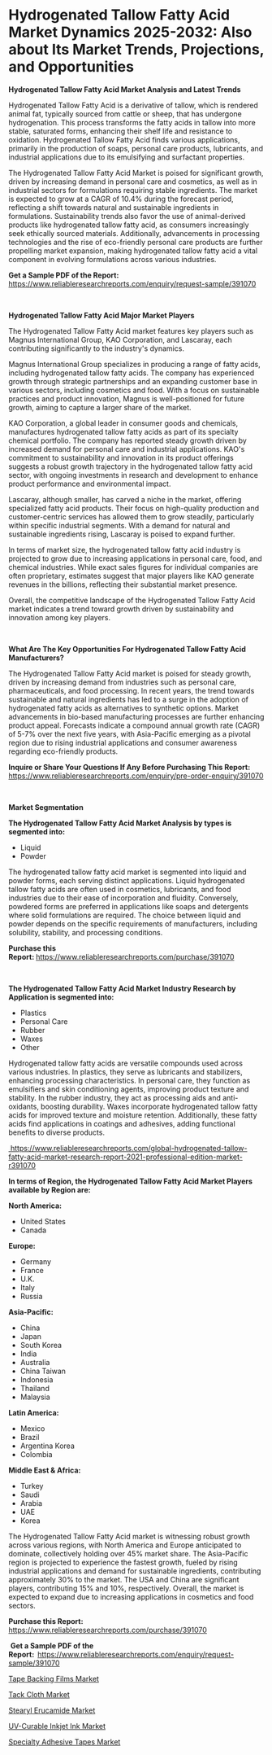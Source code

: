 <p><h1>Hydrogenated Tallow Fatty Acid Market Dynamics 2025-2032: Also about Its Market Trends, Projections, and Opportunities</h1></p><p><strong>Hydrogenated Tallow Fatty Acid Market Analysis and Latest Trends</strong></p>
<p><p>Hydrogenated Tallow Fatty Acid is a derivative of tallow, which is rendered animal fat, typically sourced from cattle or sheep, that has undergone hydrogenation. This process transforms the fatty acids in tallow into more stable, saturated forms, enhancing their shelf life and resistance to oxidation. Hydrogenated Tallow Fatty Acid finds various applications, primarily in the production of soaps, personal care products, lubricants, and industrial applications due to its emulsifying and surfactant properties.</p><p>The Hydrogenated Tallow Fatty Acid Market is poised for significant growth, driven by increasing demand in personal care and cosmetics, as well as in industrial sectors for formulations requiring stable ingredients. The market is expected to grow at a CAGR of 10.4% during the forecast period, reflecting a shift towards natural and sustainable ingredients in formulations. Sustainability trends also favor the use of animal-derived products like hydrogenated tallow fatty acid, as consumers increasingly seek ethically sourced materials. Additionally, advancements in processing technologies and the rise of eco-friendly personal care products are further propelling market expansion, making hydrogenated tallow fatty acid a vital component in evolving formulations across various industries.</p></p>
<p><strong>Get a Sample PDF of the Report:&nbsp;</strong> <a href="https://www.reliableresearchreports.com/enquiry/request-sample/391070?utm_campaign=114&utm_medium=2&utm_source=Github&utm_content=ia&utm_term=16012025&utm_id=hydrogenated-tallow-fatty-acid">https://www.reliableresearchreports.com/enquiry/request-sample/391070</a></p>
<p>&nbsp;</p>
<p><strong>Hydrogenated Tallow Fatty Acid Major Market Players</strong></p>
<p><p>The Hydrogenated Tallow Fatty Acid market features key players such as Magnus International Group, KAO Corporation, and Lascaray, each contributing significantly to the industry's dynamics.</p><p>Magnus International Group specializes in producing a range of fatty acids, including hydrogenated tallow fatty acids. The company has experienced growth through strategic partnerships and an expanding customer base in various sectors, including cosmetics and food. With a focus on sustainable practices and product innovation, Magnus is well-positioned for future growth, aiming to capture a larger share of the market.</p><p>KAO Corporation, a global leader in consumer goods and chemicals, manufactures hydrogenated tallow fatty acids as part of its specialty chemical portfolio. The company has reported steady growth driven by increased demand for personal care and industrial applications. KAO's commitment to sustainability and innovation in its product offerings suggests a robust growth trajectory in the hydrogenated tallow fatty acid sector, with ongoing investments in research and development to enhance product performance and environmental impact.</p><p>Lascaray, although smaller, has carved a niche in the market, offering specialized fatty acid products. Their focus on high-quality production and customer-centric services has allowed them to grow steadily, particularly within specific industrial segments. With a demand for natural and sustainable ingredients rising, Lascaray is poised to expand further.</p><p>In terms of market size, the hydrogenated tallow fatty acid industry is projected to grow due to increasing applications in personal care, food, and chemical industries. While exact sales figures for individual companies are often proprietary, estimates suggest that major players like KAO generate revenues in the billions, reflecting their substantial market presence.</p><p>Overall, the competitive landscape of the Hydrogenated Tallow Fatty Acid market indicates a trend toward growth driven by sustainability and innovation among key players.</p></p>
<p>&nbsp;</p>
<p><strong>What Are The Key Opportunities For Hydrogenated Tallow Fatty Acid Manufacturers?</strong></p>
<p><p>The Hydrogenated Tallow Fatty Acid market is poised for steady growth, driven by increasing demand from industries such as personal care, pharmaceuticals, and food processing. In recent years, the trend towards sustainable and natural ingredients has led to a surge in the adoption of hydrogenated fatty acids as alternatives to synthetic options. Market advancements in bio-based manufacturing processes are further enhancing product appeal. Forecasts indicate a compound annual growth rate (CAGR) of 5-7% over the next five years, with Asia-Pacific emerging as a pivotal region due to rising industrial applications and consumer awareness regarding eco-friendly products.</p></p>
<p><strong>Inquire or Share Your Questions If Any Before Purchasing This Report:</strong> <a href="https://www.reliableresearchreports.com/enquiry/pre-order-enquiry/391070?utm_campaign=114&utm_medium=2&utm_source=Github&utm_content=ia&utm_term=16012025&utm_id=hydrogenated-tallow-fatty-acid">https://www.reliableresearchreports.com/enquiry/pre-order-enquiry/391070</a></p>
<p>&nbsp;</p>
<p><strong>Market Segmentation</strong></p>
<p><strong>The Hydrogenated Tallow Fatty Acid Market Analysis by types is segmented into:</strong></p>
<p><ul><li>Liquid</li><li>Powder</li></ul></p>
<p><p>The hydrogenated tallow fatty acid market is segmented into liquid and powder forms, each serving distinct applications. Liquid hydrogenated tallow fatty acids are often used in cosmetics, lubricants, and food industries due to their ease of incorporation and fluidity. Conversely, powdered forms are preferred in applications like soaps and detergents where solid formulations are required. The choice between liquid and powder depends on the specific requirements of manufacturers, including solubility, stability, and processing conditions.</p></p>
<p><strong>Purchase this Report:&nbsp;</strong><a href="https://www.reliableresearchreports.com/purchase/391070?utm_campaign=114&utm_medium=2&utm_source=Github&utm_content=ia&utm_term=16012025&utm_id=hydrogenated-tallow-fatty-acid">https://www.reliableresearchreports.com/purchase/391070</a></p>
<p>&nbsp;</p>
<p><strong>The Hydrogenated Tallow Fatty Acid Market Industry Research by Application is segmented into:</strong></p>
<p><ul><li>Plastics</li><li>Personal Care</li><li>Rubber</li><li>Waxes</li><li>Other</li></ul></p>
<p><p>Hydrogenated tallow fatty acids are versatile compounds used across various industries. In plastics, they serve as lubricants and stabilizers, enhancing processing characteristics. In personal care, they function as emulsifiers and skin conditioning agents, improving product texture and stability. In the rubber industry, they act as processing aids and anti-oxidants, boosting durability. Waxes incorporate hydrogenated tallow fatty acids for improved texture and moisture retention. Additionally, these fatty acids find applications in coatings and adhesives, adding functional benefits to diverse products.</p></p>
<p><a href="https://www.reliableresearchreports.com/global-hydrogenated-tallow-fatty-acid-market-research-report-2021-professional-edition-market-r391070?utm_campaign=114&utm_medium=2&utm_source=Github&utm_content=ia&utm_term=16012025&utm_id=hydrogenated-tallow-fatty-acid">&nbsp;https://www.reliableresearchreports.com/global-hydrogenated-tallow-fatty-acid-market-research-report-2021-professional-edition-market-r391070</a></p>
<p><strong>In terms of Region, the Hydrogenated Tallow Fatty Acid Market Players available by Region are:</strong></p>
<p>
    <p> <strong> North America: </strong>
        <ul>
            <li>United States</li>
            <li>Canada</li>
        </ul>
        </p> 
    <p> <strong> Europe: </strong>
        <ul>
            <li>Germany</li>
            <li>France</li>
            <li>U.K.</li>
            <li>Italy</li>
            <li>Russia</li>
        </ul>
        </p> 
    <p> <strong> Asia-Pacific: </strong>
        <ul>
            <li>China</li>
            <li>Japan</li>
            <li>South Korea</li>
            <li>India</li>
            <li>Australia</li>
            <li>China Taiwan</li>
            <li>Indonesia</li>
            <li>Thailand</li>
            <li>Malaysia</li>
        </ul>
        </p> 
    <p> <strong> Latin America: </strong>
        <ul>
            <li>Mexico</li>
            <li>Brazil</li>
            <li>Argentina Korea</li>
            <li>Colombia</li>
        </ul>
        </p> 
    <p> <strong> Middle East & Africa: </strong>
        <ul>
            <li>Turkey</li>
            <li>Saudi</li>
            <li>Arabia</li>
            <li>UAE</li>
            <li>Korea</li>
        </ul>
    </p>
    </p>
<p><p>The Hydrogenated Tallow Fatty Acid market is witnessing robust growth across various regions, with North America and Europe anticipated to dominate, collectively holding over 45% market share. The Asia-Pacific region is projected to experience the fastest growth, fueled by rising industrial applications and demand for sustainable ingredients, contributing approximately 30% to the market. The USA and China are significant players, contributing 15% and 10%, respectively. Overall, the market is expected to expand due to increasing applications in cosmetics and food sectors.</p></p>
<p><strong>Purchase this Report: </strong><a href="https://www.reliableresearchreports.com/purchase/391070?utm_campaign=114&utm_medium=2&utm_source=Github&utm_content=ia&utm_term=16012025&utm_id=hydrogenated-tallow-fatty-acid">https://www.reliableresearchreports.com/purchase/391070</a></p>
<p>&nbsp;<strong>Get a Sample PDF of the Report:&nbsp;&nbsp;</strong><a href="https://www.reliableresearchreports.com/enquiry/request-sample/391070?utm_campaign=114&utm_medium=2&utm_source=Github&utm_content=ia&utm_term=16012025&utm_id=hydrogenated-tallow-fatty-acid">https://www.reliableresearchreports.com/enquiry/request-sample/391070</a></p>
<p><strong></strong></p>
<p><p><a href="https://github.com/MonroeBullock54/Market-Research-Report-List-1/blob/main/tape-backing-films-market.md?utm_campaign=114&utm_medium=2&utm_source=Github&utm_content=ia&utm_term=16012025&utm_id=hydrogenated-tallow-fatty-acid">Tape Backing Films Market</a></p><p><a href="https://github.com/skerretflossie9297/Market-Research-Report-List-1/blob/main/tack-cloth-market.md?utm_campaign=114&utm_medium=2&utm_source=Github&utm_content=ia&utm_term=16012025&utm_id=hydrogenated-tallow-fatty-acid">Tack Cloth Market</a></p><p><a href="https://github.com/donnettaletizia/Market-Research-Report-List-1/blob/main/stearyl-erucamide-market.md?utm_campaign=114&utm_medium=2&utm_source=Github&utm_content=ia&utm_term=16012025&utm_id=hydrogenated-tallow-fatty-acid">Stearyl Erucamide Market</a></p><p><a href="https://github.com/shondapmbau/Market-Research-Report-List-1/blob/main/uv-curable-inkjet-ink-market.md?utm_campaign=114&utm_medium=2&utm_source=Github&utm_content=ia&utm_term=16012025&utm_id=hydrogenated-tallow-fatty-acid">UV-Curable Inkjet Ink Market</a></p><p><a href="https://github.com/alberthagorsuch/Market-Research-Report-List-1/blob/main/specialty-adhesive-tapes-market.md?utm_campaign=114&utm_medium=2&utm_source=Github&utm_content=ia&utm_term=16012025&utm_id=hydrogenated-tallow-fatty-acid">Specialty Adhesive Tapes Market</a></p></p>